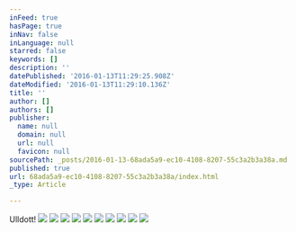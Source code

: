 ```yaml
---
inFeed: true
hasPage: true
inNav: false
inLanguage: null
starred: false
keywords: []
description: ''
datePublished: '2016-01-13T11:29:25.908Z'
dateModified: '2016-01-13T11:29:10.136Z'
title: ''
author: []
authors: []
publisher:
  name: null
  domain: null
  url: null
  favicon: null
sourcePath: _posts/2016-01-13-68ada5a9-ec10-4108-8207-55c3a2b3a38a.md
published: true
url: 68ada5a9-ec10-4108-8207-55c3a2b3a38a/index.html
_type: Article

---
```

Ulldott!
![](https://the-grid-user-content.s3-us-west-2.amazonaws.com/a156bacc-2211-4dd2-ae3d-476d0b86a125.JPG)
![](https://the-grid-user-content.s3-us-west-2.amazonaws.com/824c7add-3bef-4a12-bf3c-078c0c30059f.JPG)
![](https://the-grid-user-content.s3-us-west-2.amazonaws.com/cf210576-648d-411a-8112-3941742b63e6.JPG)
![](https://the-grid-user-content.s3-us-west-2.amazonaws.com/ceb6f393-e1cc-4258-b433-22ef8aba0cb1.JPG)
![](https://the-grid-user-content.s3-us-west-2.amazonaws.com/244a3cea-5024-4214-afe5-8c1f7bf36e82.JPG)
![](https://the-grid-user-content.s3-us-west-2.amazonaws.com/ffdfae39-61c1-4903-ade9-e81774372040.JPG)
![](https://the-grid-user-content.s3-us-west-2.amazonaws.com/2619ef8d-1116-4326-90c2-c28864877a8f.JPG)
![](https://the-grid-user-content.s3-us-west-2.amazonaws.com/51d6e2bc-7b58-4070-9411-cae266296634.JPG)
![](https://the-grid-user-content.s3-us-west-2.amazonaws.com/32cfd257-f98d-4942-b32a-b72ef6b0efbe.JPG)
![](https://the-grid-user-content.s3-us-west-2.amazonaws.com/f64cab20-df1d-4889-a0bf-72cadf3a5452.JPG)